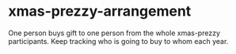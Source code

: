 # xmas-prezzy-arrangement
One person buys gift to one person from the whole xmas-prezzy participants. Keep tracking who is going to buy to whom each year.
